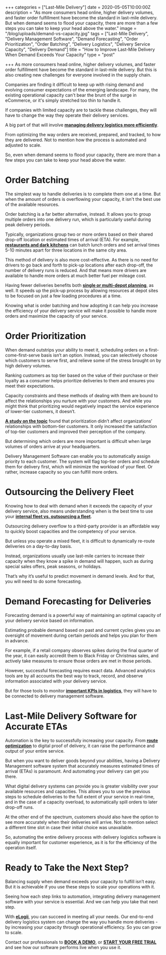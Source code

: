 +++
categories = ["Last-Mile Delivery"]
date = 2020-05-05T10:00:00Z
description = "As more consumers head online, higher delivery volumes, and faster order fulfillment have become the standard in last-mile delivery. But when demand seems to flood your capacity, there are more than a few steps you can take to keep your head above the water."
image = "/blog/uploads/demand-vs-capacity.jpg"
tags = ["Last-Mile Delivery", "Delivery Management Software", "Demand Forecasting", "Order Prioritization", "Order Batching", "Delivery Logistics", "Delivery Service Capacity", "Delivery Demand"]
title = "How to Improve Last-Mile Delivery When Demand Exceeds Your Capacity"
type = "post"

+++
As more consumers head online, higher delivery volumes, and faster order fulfillment have become the standard in last-mile delivery. But this is also creating new challenges for everyone involved in the supply chain.

Companies are finding it difficult to keep up with rising demand and evolving consumer expectations of the emerging landscape. For many, the existing operational capacity can't bear the brunt of the surge in eCommerce, or it's simply stretched too thin to handle it.

If companies with limited capacity are to tackle these challenges, they will have to change the way they operate their delivery services.

A big part of that will involve [**managing delivery logistics more efficiently**](https://elogii.com/blog/are-you-still-planning-manually/).

From optimizing the way orders are received, prepared, and tracked, to how they are delivered. Not to mention how the process is automated and adjusted to scale.

So, even when demand seems to flood your capacity, there are more than a few steps you can take to keep your head above the water.

# Order Batching

The simplest way to handle deliveries is to complete them one at a time. But when the amount of orders is overflowing your capacity, it isn't the best use of the available resources.

Order batching is a far better alternative, instead. It allows you to group multiple orders into one delivery run, which is particularly useful during peak delivery periods.

Typically, organizations group two or more orders based on their shared drop-off location or estimated times of arrival (ETA). For example, [**restaurants and dark kitchens**](https://elogii.com/industries/restaurants-dark-kitchens) can batch lunch orders and set arrival times 5-10 minutes apart for three locations in the same city area.

This method of delivery is also more cost-effective. As there is no need for drivers to go back and forth to pick-up locations after each drop-off, the number of delivery runs is reduced. And that means more drivers are available to handle more orders at much better fuel per mileage cost.

Having fewer deliveries benefits both [**single or multi-depot planning**](https://elogii.com/blog/how-to-effectively-plan-your-deliveries-planning-at-a-depot-level-vs-centralized-multi-depot-planning/), as well. It speeds up the pick-up process by allowing resources at depot sites to be focused on just a few loading procedures at a time.

Knowing what is order batching and how adopting it can help you increase the efficiency of your delivery service will make it possible to handle more orders and maximize the capacity of your service.

# Order Prioritization

When demand outstrips your ability to meet it, scheduling orders on a first-come-first-serve basis isn’t an option. Instead, you can selectively choose which customers to serve first, and relieve some of the stress brought on by high delivery volumes.

Ranking customers as top tier based on the value of their purchase or their loyalty as a consumer helps prioritize deliveries to them and ensures you meet their expectations.

Capacity constraints and these methods of dealing with them are bound to affect the relationships you nurture with your customers. And while you might think that prioritizing would negatively impact the service experience of lower-tier customers, it doesn’t.

[**A study on the topic**](https://www.researchgate.net/publication/247837098_Customer_Prioritization_Does_It_Pay_Off_and_How_Should_It_Be_Implemented) found that prioritization didn’t affect organizations’ relationships with bottom-tier customers. It only increased the satisfaction of top-tier customers and improved their perception of the company.

But determining which orders are more important is difficult when large volumes of orders arrive at your headquarters.

Delivery Management Software can enable you to automatically assign priority to each customer. The system will flag top-tier orders and schedule them for delivery first, which will minimize the workload of your fleet. Or rather, increase capacity so you can fulfill more orders.

# Outsourcing the Delivery Fleet

Knowing how to deal with demand when it exceeds the capacity of your delivery service, also means understanding when is the best time to use your [**internal fleet vs. outsourcing a fleet**](https://elogii.com/blog/internal-vs-external-delivery-fleet-everything-you-need-to-know/).

Outsourcing delivery overflow to a third-party provider is an affordable way to quickly boost capacities and the competency of your service.

But unless you operate a mixed fleet, it is difficult to dynamically re-route deliveries on a day-to-day basis.

Instead, organizations usually use last-mile carriers to increase their capacity when they know a spike in demand will happen, such as during special sales offers, peak seasons, or holidays.

That’s why it’s useful to predict movement in demand levels. And for that, you will need to do some forecasting.

# Demand Forecasting for Deliveries

Forecasting demand is a powerful way of maintaining an optimal capacity of your delivery service based on information.

Estimating probable demand based on past and current cycles gives you an oversight of movement during certain periods and helps you plan for them in advance.

For example, if a retail company observes spikes during the final quarter of the year, it can easily accredit them to Black Friday or Christmas sales, and actively take measures to ensure those orders are met in those periods.

However, successful forecasting requires exact data. Advanced analytics tools are by all accounts the best way to track, record, and observe information associated with your delivery service.

But for those tools to monitor [**important KPIs in logistics**](https://elogii.com/blog/7-key-metrics-in-delivery-logistics-to-measure-for-success/), they will have to be connected to delivery management software.

# Last-Mile Delivery Software for Accurate ETAs

Automation is the key to successfully increasing your capacity. From [**route optimization**](https://elogii.com/blog/what-is-route-optimization-and-why-you-need-it/) to digital proof of delivery, it can raise the performance and output of your entire service.

But when you want to deliver goods beyond your abilities, having a Delivery Management software system that accurately measures estimated times of arrival (ETAs) is paramount. And automating your delivery can get you there.

What digital delivery systems can provide you is greater visibility over your available resources and capacities. This allows you to use the previous steps to schedule deliveries to the full extent of your service in real-time, and in the case of a capacity overload, to automatically spill orders to later drop-off runs.

At the other end of the spectrum, customers should also have the option to see more accurately when their deliveries will arrive. Not to mention select a different time slot in case their initial choice was unavailable.

So, automating the entire delivery process with delivery logistics software is equally important for customer experience, as it is for the efficiency of the operation itself.

# Ready to Take the Next Step?

Balancing supply when demand exceeds your capacity to fulfill isn’t easy. But it is achievable if you use these steps to scale your operations with it.

Seeing how each step links to automation, integrating delivery management software with your service is essential. And we can help you take that next step.

With [**eLogii**](https://elogii.com/), you can succeed in meeting all your needs. Our end-to-end delivery logistics system can change the way you handle more deliveries - by increasing your capacity through operational efficiency. So you can grow to scale.

Contact our professionals to [**BOOK A DEMO**](https://elogii.com/pricing), or [**START YOUR FREE TRIAL**](https://elogii.com/pricing) and see how our software performs live when you use it.